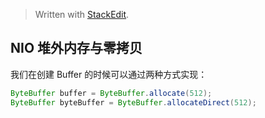 


> Written with [StackEdit](https://stackedit.io/).
## NIO 堆外内存与零拷贝

我们在创建 Buffer 的时候可以通过两种方式实现：

```java
ByteBuffer buffer = ByteBuffer.allocate(512);
ByteBuffer byteBuffer = ByteBuffer.allocateDirect(512);
```


<!--stackedit_data:
eyJoaXN0b3J5IjpbMTAzNjI1ODUwMSw1NjkwNDk1MDVdfQ==
-->